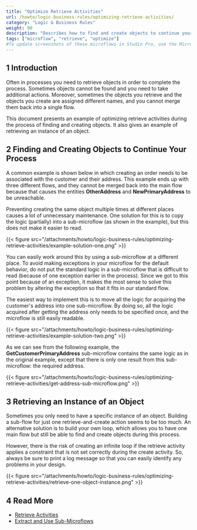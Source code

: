 ```yaml
---
title: "Optimize Retrieve Activities"
url: /howto/logic-business-rules/optimizing-retrieve-activities/
category: "Logic & Business Rules"
weight: 90
description: "Describes how to find and create objects to continue your process as well as retrieve an instance of an object."
tags: ["microflow", "retrieve", "optimize"]
#To update screenshots of these microflows in Studio Pro, use the Microflow Screenshots app.
---
```


## 1 Introduction

Often in processes you need to retrieve objects in order to complete the process. Sometimes objects cannot be found and you need to take additional actions. Moreover, sometimes the objects you retrieve and the objects you create are assigned different names, and you cannot merge them back into a single flow.

This document presents an example of optimizing retrieve activities during the process of finding and creating objects. It also gives an example of retrieving an instance of an object.

## 2 Finding and Creating Objects to Continue Your Process

A common example is shown below in which creating an order needs to be associated with the customer and their address. This example ends up with three different flows, and they cannot be merged back into the main flow because that causes the entities **OtherAddress** and **NewPrimaryAddress** to be unreachable. 

Preventing creating the same object multiple times at different places causes a lot of unnecessary maintenance. One solution for this is to copy the logic (partially) into a sub-microflow (as shown in the example), but this does not make it easier to read.

{{< figure src="/attachments/howto/logic-business-rules/optimizing-retrieve-activities/example-solution-one.png" >}}

You can easily work around this by using a sub-microflow at a different place. To avoid making exceptions in your microflow for the default behavior, do not put the standard logic in a sub-microflow that is difficult to read (because of one exception earlier in the process). Since we got to this point because of an exception, it makes the most sense to solve this problem by altering the exception so that it fits in our standard flow.

The easiest way to implement this is to move all the logic for acquiring the customer's address into one sub-microflow. By doing so, all the logic acquired after getting the address only needs to be specified once, and the microflow is still easily readable. 

{{< figure src="/attachments/howto/logic-business-rules/optimizing-retrieve-activities/example-solution-two.png" >}}

As we can see from the following example, the **GetCustomerPrimaryAddress** sub-microflow contains the same logic as in the original example, except that there is only one result from this sub-microflow: the required address.

{{< figure src="/attachments/howto/logic-business-rules/optimizing-retrieve-activities/get-address-sub-microflow.png" >}}

## 3 Retrieving an Instance of an Object

Sometimes you only need to have a specific instance of an object. Building a sub-flow for just one retrieve-and-create action seems to be too much. An alternative solution is to build your own loop, which allows you to have one main flow but still be able to find and create objects during this process.

However, there is the risk of creating an infinite loop if the retrieve activity applies a constraint that is not set correctly during the create activity. So, always be sure to print a log message so that you can easily identify any problems in your design.

{{< figure src="/attachments/howto/logic-business-rules/optimizing-retrieve-activities/retrieve-one-object-instance.png" >}}

## 4 Read More

* [Retrieve Activities](/refguide/retrieve/)
* [Extract and Use Sub-Microflows](/howto/logic-business-rules/extract-and-use-sub-microflows/)

